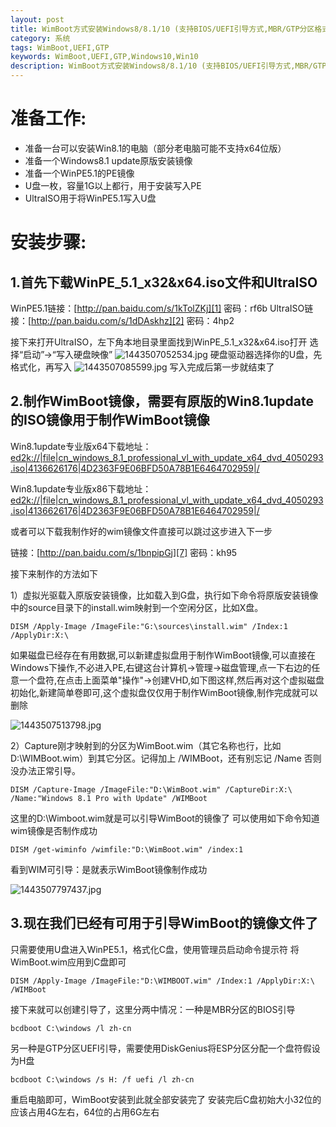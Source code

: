 ```yaml
---
layout: post
title: WimBoot方式安装Windows8/8.1/10 (支持BIOS/UEFI引导方式,MBR/GTP分区格式)
category: 系统
tags: WimBoot,UEFI,GTP
keywords: WimBoot,UEFI,GTP,Windows10,Win10
description: WimBoot方式安装Windows8/8.1/10 (支持BIOS/UEFI引导方式,MBR/GTP分区格式)
---
```


# 准备工作:

 - 准备一台可以安装Win8.1的电脑（部分老电脑可能不支持x64位版）
 - 准备一个Windows8.1 update原版安装镜像
 - 准备一个WinPE5.1的PE镜像
 - U盘一枚，容量1G以上都行，用于安装写入PE
 - UltraISO用于将WinPE5.1写入U盘

# 安装步骤:

## 1.首先下载WinPE_5.1_x32&x64.iso文件和UltraISO

WinPE5.1链接：[http://pan.baidu.com/s/1kTolZKj][1] 密码：rf6b
UltraISO链接：[http://pan.baidu.com/s/1dDAskhz][2] 密码：4hp2

接下来打开UltraISO，左下角本地目录里面找到WinPE_5.1_x32&x64.iso打开
选择“启动”->“写入硬盘映像”
![][3]
硬盘驱动器选择你的U盘，先格式化，再写入
![][4]
写入完成后第一步就结束了

## 2.制作WimBoot镜像，需要有原版的Win8.1update的ISO镜像用于制作WimBoot镜像

Win8.1update专业版x64下载地址：
[ed2k://|file|cn_windows_8.1_professional_vl_with_update_x64_dvd_4050293.iso|4136626176|4D2363F9E06BFD50A78B1E6464702959|/][5]

Win8.1update专业版x86下载地址：
[ed2k://|file|cn_windows_8.1_professional_vl_with_update_x64_dvd_4050293.iso|4136626176|4D2363F9E06BFD50A78B1E6464702959|/][6]

或者可以下载我制作好的wim镜像文件直接可以跳过这步进入下一步

链接：[http://pan.baidu.com/s/1bnpipGj][7] 密码：kh95

接下来制作的方法如下

1）虚拟光驱载入原版安装镜像，比如载入到G盘，执行如下命令将原版安装镜像中的source目录下的install.wim映射到一个空闲分区，比如X盘。

    DISM /Apply-Image /ImageFile:"G:\sources\install.wim" /Index:1 /ApplyDir:X:\

如果磁盘已经存在有用数据,可以新建虚拟盘用于制作WimBoot镜像,可以直接在Windows下操作,不必进入PE,右键这台计算机->管理->磁盘管理,点一下右边的任意一个盘符,在点击上面菜单"操作"->创建VHD,如下图这样,然后再对这个虚拟磁盘初始化,新建简单卷即可,这个虚拟盘仅仅用于制作WimBoot镜像,制作完成就可以删除

![][8]

2）Capture刚才映射到的分区为WimBoot.wim（其它名称也行，比如D:\WIMBoot.wim）到其它分区。记得加上 /WIMBoot，还有别忘记 /Name 否则没办法正常引导。

    DISM /Capture-Image /ImageFile:"D:\WimBoot.wim" /CaptureDir:X:\ /Name:"Windows 8.1 Pro with Update" /WIMBoot

这里的D:\Wimboot.wim就是可以引导WimBoot的镜像了
可以使用如下命令知道wim镜像是否制作成功

    DISM /get-wiminfo /wimfile:"D:\WimBoot.wim" /index:1

看到WIM可引导：是就表示WimBoot镜像制作成功

![][9]

## 3.现在我们已经有可用于引导WimBoot的镜像文件了

只需要使用U盘进入WinPE5.1，格式化C盘，使用管理员启动命令提示符
将WimBoot.wim应用到C盘即可

    DISM /Apply-Image /ImageFile:"D:\WIMBOOT.wim" /Index:1 /ApplyDir:X:\ /WIMBoot

接下来就可以创建引导了，这里分两中情况：一种是MBR分区的BIOS引导

    bcdboot C:\windows /l zh-cn

另一种是GTP分区UEFI引导，需要使用DiskGenius将ESP分区分配一个盘符假设为H盘

    bcdboot C:\windows /s H: /f uefi /l zh-cn

重启电脑即可，WimBoot安装到此就全部安装完了
安装完后C盘初始大小32位的应该占用4G左右，64位的占用6G左右

  [1]: http://pan.baidu.com/s/1kTolZKj
  [2]: http://pan.baidu.com/s/1dDAskhz
  [3]: /assets/images/Wimboot-Install/1443507052534.jpg "1443507052534.jpg"
  [4]: /assets/images/Wimboot-Install/1443507085599.jpg "1443507085599.jpg"
  [5]: ed2k://%7Cfile%7Ccn_windows_8.1_professional_vl_with_update_x64_dvd_4050293.iso%7C4136626176%7C4D2363F9E06BFD50A78B1E6464702959%7C/
  [6]: ed2k://%7Cfile%7Ccn_windows_8.1_professional_vl_with_update_x64_dvd_4050293.iso%7C4136626176%7C4D2363F9E06BFD50A78B1E6464702959%7C/
  [7]: http://pan.baidu.com/s/1bnpipGj
  [8]: /assets/images/Wimboot-Install/1443507513798.jpg "1443507513798.jpg"
  [9]: /assets/images/Wimboot-Install/1443507797437.jpg "1443507797437.jpg"
